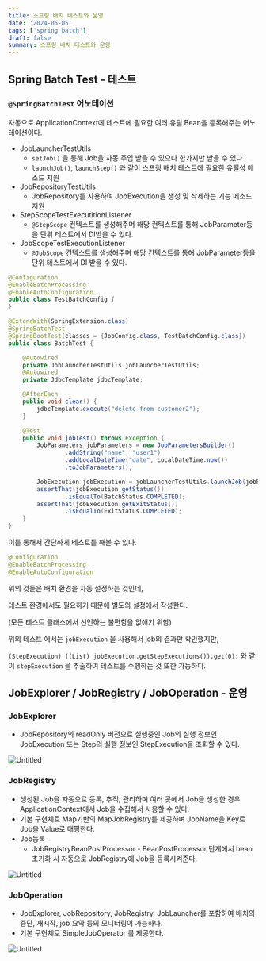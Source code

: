 ```yaml
---
title: 스프링 배치 테스트와 운영
date: '2024-05-05'
tags: ['spring batch']
draft: false
summary: 스프링 배치 테스트와 운영
---
```


## Spring Batch Test - 테스트

### `@SpringBatchTest` 어노테이션

자동으로 ApplicationContext에 테스트에 필요한 여러 유틸 Bean을 등록해주는 어노테이션이다.

- JobLauncherTestUtils
    - `setJob()` 을 통해 Job을 자동 주입 받을 수 있으나 한가지만 받을 수 있다.
    - `launchJob()`, `launchStep()` 과 같이 스프링 배치 테스트에 필요한 유틸성 메소드 지원
- JobRepositoryTestUtils
    - JobRepository를 사용하여 JobExecution을 생성 및 삭제하는 기능 메소드 지원
- StepScopeTestExecutitionListener
    - `@StepScope` 컨텍스트를 생성해주며 해당 컨텍스트를 통해 JobParameter등을 단위 테스트에서 DI받을 수 있다.
- JobScopeTestExecutionListener
    - `@JobScope` 컨텍스트를 생성해주며 해당 컨텍스트를 통해 JobParameter등을 단위 테스트에서 DI 받을 수 있다.

```java
@Configuration
@EnableBatchProcessing
@EnableAutoConfiguration
public class TestBatchConfig {
}

@ExtendWith(SpringExtension.class)
@SpringBatchTest
@SpringBootTest(classes = {JobConfig.class, TestBatchConfig.class})
public class BatchTest {

    @Autowired
    private JobLauncherTestUtils jobLauncherTestUtils;
    @Autowired
    private JdbcTemplate jdbcTemplate;

    @AfterEach
    public void clear() {
        jdbcTemplate.execute("delete from customer2");
    }

    @Test
    public void jobTest() throws Exception {
        JobParameters jobParameters = new JobParametersBuilder()
                .addString("name", "user1")
                .addLocalDateTime("date", LocalDateTime.now())
                .toJobParameters();

        JobExecution jobExecution = jobLauncherTestUtils.launchJob(jobParameters);
        assertThat(jobExecution.getStatus())
                .isEqualTo(BatchStatus.COMPLETED);
        assertThat(jobExecution.getExitStatus())
                .isEqualTo(ExitStatus.COMPLETED);
    }
}
```

이를 통해서 간단하게 테스트를 해볼 수 있다.

```java
@Configuration
@EnableBatchProcessing
@EnableAutoConfiguration
```

위의 것들은 배치 환경을 자동 설정하는 것인데,

테스트 환경에서도 필요하기 때문에 별도의 설정에서 작성한다. 

(모든 테스트 클래스에서 선언하는 불편함을 없애기 위함)

위의 테스트 에서는 `jobExecution` 을 사용해서 job의 결과만 확인했지만, 

`(StepExecution) ((List) jobExecution.getStepExecutions()).get(0);` 와 같이 `stepExecution` 을 추출하여 테스트를 수행하는 것 또한 가능하다.

## JobExplorer / JobRegistry / JobOperation - 운영

### JobExplorer

- JobRepository의 readOnly 버전으로 실행중인 Job의 실행 정보인 JobExecution 또는 Step의 실행 정보인 StepExecution을 조회할 수 있다.

![Untitled](/static/images/batch/batch77.png)

### JobRegistry

- 생성된 Job을 자동으로 등록, 추적, 관리하며 여러 곳에서 Job을 생성한 경우 ApplicationContext에서 Job을 수집해서 사용할 수 있다.
- 기본 구현체로 Map기반의 MapJobRegistry를 제공하며 JobName을 Key로 Job을 Value로 매핑한다.
- Job등록
    - JobRegistryBeanPostProcessor - BeanPostProcessor 단계에서 bean초기화 시 자동으로 JobRegistry에 Job을 등록시켜준다.

![Untitled](/static/images/batch/batch78.png)

### JobOperation

- JobExplorer, JobRepository, JobRegistry, JobLauncher를 포함하여 배치의 중단, 재시작, job 요약 등의 모니터링이 가능하다.
- 기본 구현체로 SimpleJobOperator 를 제공한다.

![Untitled](/static/images/batch/batch79.png)
